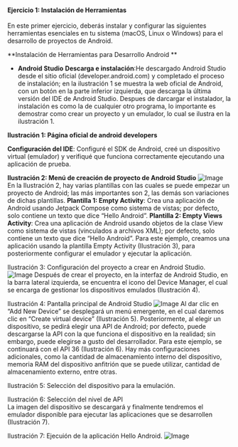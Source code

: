 #### **Ejercicio 1: Instalación de Herramientas**
En este primer ejercicio, deberás instalar y configurar las siguientes herramientas esenciales en tu sistema (macOS, Linux o Windows) para el desarrollo de proyectos de Android.

**Instalación de Herramientas para Desarrollo Android **
- **Android Studio**
**Descarga e instalación**:He descargado Android Studio desde el sitio oficial (developer.android.com) y completado el proceso de instalación; en la ilustración 1 se muestra la web oficial de Android, con un botón en la parte inferior izquierda, que descarga la última versión del IDE de Android Studio. 
Despues de darcargar el instalador, la instalación es como la de cualquier otro programa, lo importante es demostrar como crear un proyecto y un emulador, lo cual se ilustra en la ilustración 1. 

**Ilustración 1: Página oficial de android developers**
	
   **Configuración del IDE**: Configuré el SDK de Android, creé un dispositivo virtual (emulador) y verifiqué que funciona correctamente ejecutando una aplicación de prueba. 

   **Ilustración 2: Menú de creación de proyecto de Android Studio**
   ![Image](https://github.com/user-attachments/assets/8ccca8c8-8608-422b-a12d-da730cda0c8f)
En la Ilustración 2, hay varias plantillas con las cuales se puede empezar un proyecto de Android; las más importantes son 2, las demás son variaciones de dichas plantillas. 
**Plantilla 1: Empty Activity**: Crea una aplicación de Android usando Jetpack Compose como sistema de vistas; por defecto, solo contiene un texto que dice “Hello Android”. 
**Plantilla 2: Empty Views Activity**: Crea una aplicación de Android usando objetos de la clase View como sistema de vistas (vinculados a archivos XML); por defecto, solo contiene un texto que dice “Hello Android”. 
Para este ejemplo, creamos una aplicación usando la plantilla Empty Activity (Ilustración 3), para posteriormente configurar el emulador y ejecutar la aplicación. 

Ilustración 3: Configuración del proyecto a crear en Android Studio. 
![Image](https://github.com/user-attachments/assets/c8bd67b6-8edc-4c24-b2a2-a6b07f3b735e)
Después de crear el proyecto, en la interfaz de Android Studio, en la barra lateral izquierda, se encuentra el icono del Device Manager, el cual se encarga de gestionar los dispositivos emulados (Ilustración 4). 


Ilustración 4: Pantalla principal de Android Studio 
![Image](https://github.com/user-attachments/assets/c8bd67b6-8edc-4c24-b2a2-a6b07f3b735e)
Al dar clic en “Add New Device” se desplegará un menú emergente, en el cual daremos clic en “Create virtual device” (Ilustración 5). Posteriormente, al elegir un dispositivo, se pedirá elegir una API de Android; por defecto, puede descargarse la API con la que funciona el dispositivo en la realidad; sin embargo, puede elegirse a gusto del desarrollador. Para este ejemplo, se continuará con el API 36 (Ilustración 6). 
Hay más configuraciones adicionales, como la cantidad de almacenamiento interno del dispositivo, memoria RAM del dispositivo anfitrión que se puede utilizar, cantidad de almacenamiento externo, entre otras. 


Ilustración 5: Selección del dispositivo para la emulación. 


Ilustración 	6: 	Selección 	del 	nivel 	de 	API  
La imagen del dispositivo se descargará y finalmente tendremos el emulador disponible para ejecutar las aplicaciones que se desarrollen (Ilustración 7). 


Ilustración 7: Ejecuión de la aplicación Hello Android. 
![Image](https://github.com/user-attachments/assets/7d89d3d1-4d64-46ca-99e8-1d234e8fe3c2)

